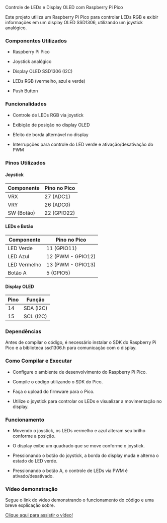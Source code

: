 Controle de LEDs e Display OLED com Raspberry Pi Pico

Este projeto utiliza um Raspberry Pi Pico para controlar LEDs RGB e exibir informações em um display OLED SSD1306, utilizando um joystick analógico.

### Componentes Utilizados

- Raspberry Pi Pico

- Joystick analógico

- Display OLED SSD1306 (I2C)

- LEDs RGB (vermelho, azul e verde)

- Push Button

### Funcionalidades

- Controle de LEDs RGB via joystick

- Exibição de posição no display OLED

- Efeito de borda alternável no display

- Interrupções para controle do LED verde e ativação/desativação do PWM

### Pinos Utilizados

#### Joystick

| Componente | Pino no Pico 
| ---------- | ------------ 
| VRX | 27 (ADC1)  
| VRY | 26 (ADC0)
| SW (Botão)| 22 (GPIO22)

#### LEDs e Botão

| Componente | Pino no Pico 
| ---------- | ------------ 
| LED Verde | 11 (GPIO11)
| LED Azul | 12 (PWM - GPIO12)
| LED Vermelho | 13 (PWM - GPIO13)
| Botão A | 5 (GPIO5)

#### Display OLED

| Pino | Função
| ---- | ------
| 14 | SDA (I2C)
| 15 | SCL (I2C)

### Dependências

Antes de compilar o código, é necessário instalar o SDK do Raspberry Pi Pico e a biblioteca ssd1306.h para comunicação com o display.

### Como Compilar e Executar

- Configure o ambiente de desenvolvimento do Raspberry Pi Pico.

- Compile o código utilizando o SDK do Pico.

- Faça o upload do firmware para o Pico.

- Utilize o joystick para controlar os LEDs e visualizar a movimentação no display.

### Funcionamento

- Movendo o joystick, os LEDs vermelho e azul alteram seu brilho conforme a posição.

- O display exibe um quadrado que se move conforme o joystick.

- Pressionando o botão do joystick, a borda do display muda e alterna o estado do LED verde.

- Pressionando o botão A, o controle de LEDs via PWM é ativado/desativado.

### Vídeo demonstração

Segue o link do vídeo demonstrando o funcionamento do código e uma breve explicação sobre.

[Clique aqui para assistir o vídeo!](https://www.youtube.com/watch?v=xDEGSuYKsN8)